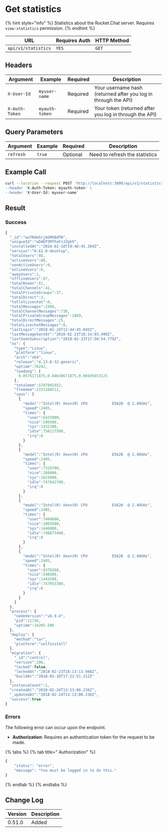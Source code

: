 # Get statistics

{% hint style="info" %}
Statistics about the Rocket.Chat server. Requires `view-statistics` permission.
{% endhint %}

| URL                 | Requires Auth | HTTP Method |
| ------------------- | ------------- | ----------- |
| `api/v1/statistics` | `YES`         | `GET`       |

## Headers

| Argument       | Example        | Required | Description                                                    |
| -------------- | -------------- | -------- | -------------------------------------------------------------- |
| `X-User-Id`    | `myuser-name`  | Required | Your username hash (returned after you log in through the API) |
| `X-Auth-Token` | `myauth-token` | Required | Your token (returned after you log in through the API)         |

## Query Parameters

| Argument  | Example | Required | Description                    |
| --------- | ------- | -------- | ------------------------------ |
| `refresh` | `true`  | Optional | Need to refresh the statistics |

## Example Call

```bash
curl --location --request POST 'http://localhost:3000/api/v1/statistics\
--header 'X-Auth-Token: myauth-token' \
--header 'X-User-Id: myuser-name'
```

## Result

### Success

```javascript
{
  "_id":"wufRdmSrjmSMhBdTN",
  "uniqueId":"wD4EP3M7FeFzJZgk9",
  "installedAt":"2018-02-18T19:40:45.369Z",
  "version":"0.61.0-develop",
  "totalUsers":88,
  "activeUsers":88,
  "nonActiveUsers":0,
  "onlineUsers":0,
  "awayUsers":1,
  "offlineUsers":87,
  "totalRooms":81,
  "totalChannels":41,
  "totalPrivateGroups":37,
  "totalDirect":3,
  "totlalLivechat":0,
  "totalMessages":2408,
  "totalChannelMessages":730,
  "totalPrivateGroupMessages":1869,
  "totalDirectMessages":25,
  "totalLivechatMessages":0,
  "lastLogin":"2018-02-24T12:44:45.045Z",
  "lastMessageSentAt":"2018-02-23T18:14:03.490Z",
  "lastSeenSubscription":"2018-02-23T17:58:54.779Z",
  "os": {
    "type":"Linux",
    "platform":"linux",
    "arch":"x64",
    "release":"4.13.0-32-generic",
    "uptime":76242,
    "loadavg": [
      0.0576171875,0.04638671875,0.00439453125
    ],
    "totalmem":5787901952,
    "freemem":1151168512,
    "cpus": [
      {
        "model":"Intel(R) Xeon(R) CPU           E5620  @ 2.40GHz",
        "speed":2405,
        "times": {
          "user":6437000,
          "nice":586500,
          "sys":1432200,
          "idle":750117500,
          "irq":0
        }
      },
      {
        "model":"Intel(R) Xeon(R) CPU           E5620  @ 2.40GHz",
        "speed":2405,
        "times": {
          "user":7319700,
          "nice":268800,
          "sys":1823600,
          "idle":747642700,
          "irq":0
        }
      },
      {
        "model":"Intel(R) Xeon(R) CPU           E5620  @ 2.40GHz",
        "speed":2405,
        "times": {
          "user":7484600,
          "nice":1003500,
          "sys":1446000,
          "idle":748873400,
          "irq":0
        }
      },
      {
        "model":"Intel(R) Xeon(R) CPU           E5620  @ 2.40GHz",
        "speed":2405,
        "times": {
          "user":8378200,
          "nice":548500,
          "sys":1443200,
          "idle":747053300,
          "irq":0
        }
      }
    ]
  },
  "process": {
    "nodeVersion":"v8.9.4",
    "pid":11736,
    "uptime":16265.506
  },
  "deploy": {
    "method":"tar",
    "platform":"selfinstall"
  },
  "migration": {
    "_id":"control",
    "version":106,
    "locked":false,
    "lockedAt":"2018-02-23T18:13:13.948Z",
    "buildAt":"2018-02-18T17:22:51.212Z"
  },
  "instanceCount":1,
  "createdAt":"2018-02-24T13:13:00.236Z",
  "_updatedAt":"2018-02-24T13:13:00.236Z",
  "success":true
}
```

### Errors

The following error can occur upon the endpoint.

* **Authorization**: Requires an authentication token for the request to be made.

{% tabs %}
{% tab title=" Authorization" %}
```javascript
{
    "status": "error",
    "message": "You must be logged in to do this."
}
```
{% endtab %}
{% endtabs %}

## Change Log <a href="#change-log" id="change-log"></a>

| Version | Description |
| ------- | ----------- |
| 0.51.0  | Added       |

